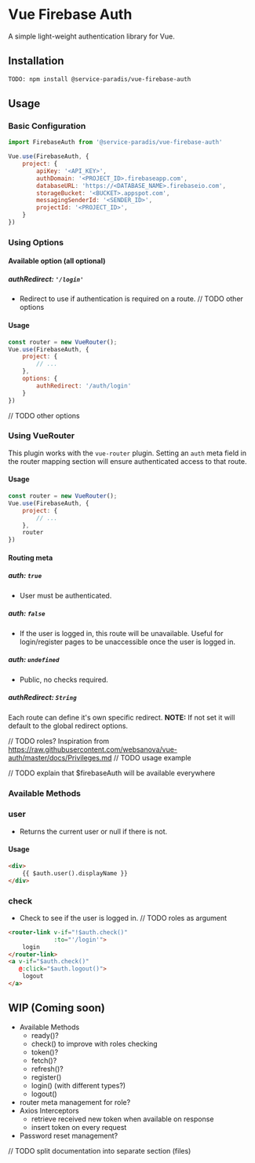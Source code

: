 # Vue Firebase Auth

A simple light-weight authentication library for Vue.

## Installation

```bash
TODO: npm install @service-paradis/vue-firebase-auth
```

## Usage
### Basic Configuration
```js
import FirebaseAuth from '@service-paradis/vue-firebase-auth'

Vue.use(FirebaseAuth, {
    project: {
        apiKey: '<API_KEY>',
        authDomain: '<PROJECT_ID>.firebaseapp.com',
        databaseURL: 'https://<DATABASE_NAME>.firebaseio.com',
        storageBucket: '<BUCKET>.appspot.com',
        messagingSenderId: '<SENDER_ID>',
        projectId: '<PROJECT_ID>',
    }
})
```

### Using Options

#### Available option (all optional)
##### authRedirect: `'/login'`
* Redirect to use if authentication is required on a route.
// TODO other options

#### Usage
```js
const router = new VueRouter();
Vue.use(FirebaseAuth, {
    project: {
        // ...
    },
    options: {
        authRedirect: '/auth/login'
    }
})
```
// TODO other options


### Using VueRouter
This plugin works with the `vue-router` plugin. Setting an `auth` meta field in the router mapping section will ensure authenticated access to that route.

#### Usage
```js
const router = new VueRouter();
Vue.use(FirebaseAuth, {
    project: {
        // ...
    },
    router
})
```

#### Routing meta

##### auth: `true`
* User must be authenticated.
##### auth: `false`
* If the user is logged in, this route will be unavailable. Useful for login/register pages to be unaccessible once the user is logged in.
##### auth: `undefined`
* Public, no checks required.
##### authRedirect: `String`
Each route can define it's own specific redirect.
**NOTE:** If not set it will default to the global redirect options.

// TODO roles? Inspiration from https://raw.githubusercontent.com/websanova/vue-auth/master/docs/Privileges.md
// TODO usage example


// TODO explain that $firebaseAuth will be available everywhere
### Available Methods

### user
* Returns the current user or null if there is not.

#### Usage
```html
<div>
    {{ $auth.user().displayName }}
</div>
```

### check
* Check to see if the user is logged in.
// TODO roles as argument

```html
<router-link v-if="!$auth.check()"
             :to="'/login'">
    login
</router-link>
<a v-if="$auth.check()"
   @:click="$auth.logout()">
    logout
</a>
```


## WIP (Coming soon)

- Available Methods
  - ready()?
  - check() to improve with roles checking
  - token()?
  - fetch()?
  - refresh()?
  - register()
  - login() (with different types?)
  - logout()
- router meta management for role?
- Axios Interceptors
  - retrieve received new token when available on response
  - insert token on every request
- Password reset management?

// TODO split documentation into separate section (files)